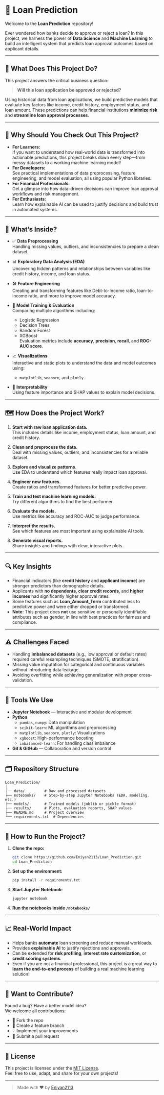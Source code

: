 # 🚀 Loan Prediction

Welcome to the **Loan Prediction** repository!

Ever wondered how banks decide to approve or reject a loan? In this project, we harness the power of **Data Science** and **Machine Learning** to build an intelligent system that predicts loan approval outcomes based on applicant details.

---

## 🤔 What Does This Project Do?

This project answers the critical business question:

> **Will this loan application be approved or rejected?**

Using historical data from loan applications, we build predictive models that evaluate key factors like income, credit history, employment status, and loan amount. These predictions can help financial institutions **minimize risk** and **streamline loan approval processes**.

---

## 🌟 Why Should You Check Out This Project?

- **For Learners:**  
  If you want to understand how real-world data is transformed into actionable predictions, this project breaks down every step—from messy datasets to a working machine learning model!
- **For Developers:**  
  See practical implementations of data preprocessing, feature engineering, and model evaluation, all using popular Python libraries.
- **For Financial Professionals:**  
  Get a glimpse into how data-driven decisions can improve loan approval workflows and risk management.
- **For Enthusiasts:**  
  Learn how explainable AI can be used to justify decisions and build trust in automated systems.

---

## 🌟 What’s Inside?

- ✅ **Data Preprocessing**  
  Handling missing values, outliers, and inconsistencies to prepare a clean dataset.

- 📊 **Exploratory Data Analysis (EDA)**  
  Uncovering hidden patterns and relationships between variables like credit history, income, and loan status.

- 🛠️ **Feature Engineering**  
  Creating and transforming features like Debt-to-Income ratio, loan-to-income ratio, and more to improve model accuracy.

- 🤖 **Model Training & Evaluation**  
  Comparing multiple algorithms including:
  - Logistic Regression
  - Decision Trees
  - Random Forest
  - XGBoost  
  Evaluation metrics include **accuracy**, **precision**, **recall**, and **ROC-AUC score**.

- 📈 **Visualizations**  
  Interactive and static plots to understand the data and model outcomes using:
  - `matplotlib`, `seaborn`, and `plotly`.

- 🧠 **Interpretability**  
  Using feature importance and SHAP values to explain model decisions.

---

## 🗺️ How Does the Project Work?

1. **Start with raw loan application data.**  
   This includes details like income, employment status, loan amount, and credit history.

2. **Clean and preprocess the data.**  
   Deal with missing values, outliers, and inconsistencies for a reliable dataset.

3. **Explore and visualize patterns.**  
   Use EDA to understand which features really impact loan approval.

4. **Engineer new features.**  
   Create ratios and transformed features for better predictive power.

5. **Train and test machine learning models.**  
   Try different algorithms to find the best performer.

6. **Evaluate the models.**  
   Use metrics like accuracy and ROC-AUC to judge performance.

7. **Interpret the results.**  
   See which features are most important using explainable AI tools.

8. **Generate visual reports.**  
   Share insights and findings with clear, interactive plots.

---

## 🔍 Key Insights

- Financial indicators (like **credit history** and **applicant income**) are stronger predictors than demographic details.
- Applicants with **no dependents**, **clear credit records**, and **higher incomes** had significantly higher approval rates.
- Some features such as **Loan_Amount_Term** contributed less to predictive power and were either dropped or transformed.
- **Note:** This project does **not** use sensitive or personally identifiable attributes such as gender, in line with best practices for fairness and compliance.

---

## ⚠️ Challenges Faced

- Handling **imbalanced datasets** (e.g., low approval or default rates) required careful resampling techniques (SMOTE, stratification).
- Missing value imputation for categorical and continuous variables without introducing data leakage.
- Avoiding overfitting while achieving generalization with proper cross-validation.

---

## 🧰 Tools We Use

- **Jupyter Notebook** — Interactive and modular development
- **Python**  
  - `pandas`, `numpy`: Data manipulation  
  - `scikit-learn`: ML algorithms and preprocessing  
  - `matplotlib`, `seaborn`, `plotly`: Visualizations  
  - `xgboost`: High-performance boosting  
  - `imbalanced-learn`: For handling class imbalance
- **Git & GitHub** — Collaboration and version control

---

## 🗂️ Repository Structure

```
Loan_Prediction/
│
├── data/         # Raw and processed datasets
├── notebooks/    # Step-by-step Jupyter Notebooks (EDA, modeling, etc.)
├── models/       # Trained models (joblib or pickle format)
├── results/      # Plots, evaluation reports, SHAP values
├── README.md     # Project overview
└── requirements.txt  # Dependencies
```

---

## 🧪 How to Run the Project?

1. **Clone the repo:**
   ```bash
   git clone https://github.com/Eniyan2113/Loan_Prediction.git
   cd Loan_Prediction
   ```

2. **Set up the environment:**
   ```bash
   pip install -r requirements.txt
   ```

3. **Start Jupyter Notebook:**
   ```bash
   jupyter notebook
   ```

4. **Run the notebooks inside `/notebooks/`**

---

## 📈 Real-World Impact

- Helps banks **automate** loan screening and reduce manual workloads.
- Provides **explainable AI** to justify rejections and approvals.
- Can be extended for **risk profiling**, **interest rate customization**, or **credit scoring systems**.
- Even if you are not a financial professional, this project is a great way to **learn the end-to-end process** of building a real machine learning solution!

---

## 🤝 Want to Contribute?

Found a bug? Have a better model idea?  
We welcome all contributions:

- 🍴 Fork the repo
- 🌱 Create a feature branch
- 💡 Implement your improvements
- 📩 Submit a pull request

---

## 📜 License

This project is licensed under the [MIT License](LICENSE).  
Feel free to use, adapt, and share for your own projects!

---

> Made with ❤️ by [Eniyan2113](https://github.com/Eniyan2113)
